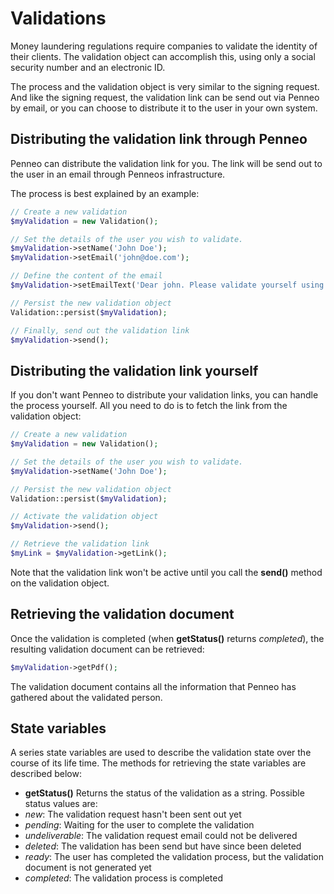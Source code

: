 # Validations
Money laundering regulations require companies to validate the identity of their clients. The validation object can accomplish this, using only a social security number and an electronic ID.

The process and the validation object is very similar to the signing request. And like the signing request, the validation link can be send out via Penneo by email, or you can choose to distribute it to the user in your own system.

## Distributing the validation link through Penneo
Penneo can distribute the validation link for you. The link will be send out to the user in an email through Penneos infrastructure.

The process is best explained by an example:

```php
// Create a new validation
$myValidation = new Validation();

// Set the details of the user you wish to validate.
$myValidation->setName('John Doe');
$myValidation->setEmail('john@doe.com');

// Define the content of the email
$myValidation->setEmailText('Dear john. Please validate yourself using this link.');

// Persist the new validation object
Validation::persist($myValidation);

// Finally, send out the validation link
$myValidation->send();
```

## Distributing the validation link yourself
If you don't want Penneo to distribute your validation links, you can handle the process yourself. All you need to do is to fetch the link from the validation object:

```php
// Create a new validation
$myValidation = new Validation();

// Set the details of the user you wish to validate.
$myValidation->setName('John Doe');

// Persist the new validation object
Validation::persist($myValidation);

// Activate the validation object
$myValidation->send();

// Retrieve the validation link
$myLink = $myValidation->getLink();
```

Note that the validation link won't be active until you call the __send()__ method on the validation object.

## Retrieving the validation document
Once the validation is completed (when __getStatus()__ returns _completed_), the resulting validation document can be retrieved:

```php
$myValidation->getPdf();
```

The validation document contains all the information that Penneo has gathered about the validated person.

## State variables
A series state variables are used to describe the validation state over the course of its life time. The methods for retrieving the state variables are described below:

* __getStatus()__
Returns the status of the validation as a string. Possible status values are:
 * _new_: The validation request hasn't been sent out yet
 * _pending_: Waiting for the user to complete the validation
 * _undeliverable_: The validation request email could not be delivered
 * _deleted_: The validation has been send but have since been deleted
 * _ready_: The user has completed the validation process, but the validation document is not generated yet
 * _completed_: The validation process is completed
